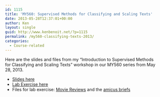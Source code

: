 ```yaml
---
id: 1115
title: 'MY560: Supervised Methods for Classifying and Scaling Texts'
date: 2013-05-28T12:37:01+00:00
author: Ken
layout: single
guid: http://www.kenbenoit.net/?p=1115
permalink: /my560-classifying-texts-2013/
categories:
  - Course-related
---
```

Here are the slides and files from my &#8220;Introduction to Supervised Methods for Classifying and Scaling Texts&#8221; workshop in our MY560 series from May 28, 2013.

  * [Slides here](/assets/files/pdfs/MY560_QTA2_Classification.pdf)
  * [Lab Exercise here](/assets/files/pdfs/MY560_QTA2_Classification_Lab.pdf)
  * Files for lab exercise: [Movie Reviews](/assets/files/moviereviews.zip) and the [amicus briefs](/assets/files/amicuscuriae.zip)

